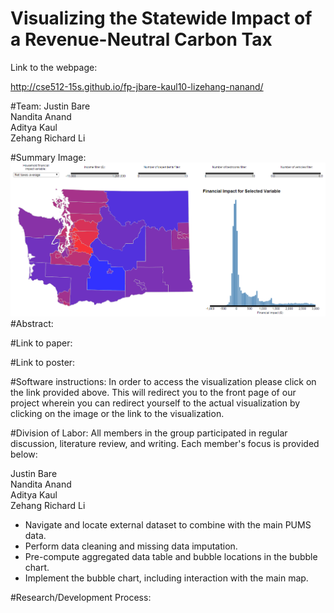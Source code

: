 # Visualizing the Statewide Impact of a Revenue-Neutral Carbon Tax

Link to the webpage:

http://cse512-15s.github.io/fp-jbare-kaul10-lizehang-nanand/

#Team: 
Justin Bare <br>
Nandita Anand <br>
Aditya Kaul <br>
Zehang Richard Li

#Summary Image:
![Overview](summary.png)
#Abstract:

#Link to paper:

#Link to poster:

#Software instructions:
In order to access the visualization please click on the link provided above. This will redirect you to the front page of our project wherein you can redirect yourself to the actual visualization by clicking on the image or the link to the visualization.

#Division of Labor:
All members in the group participated in regular discussion, literature review, and writing. Each member's focus is provided below:

Justin Bare <br>
Nandita Anand <br>
Aditya Kaul <br>
Zehang Richard Li
 + Navigate and locate external dataset to combine with the main PUMS data.
 + Perform data cleaning and missing data imputation.
 + Pre-compute aggregated data table and bubble locations in the bubble chart.
 + Implement the bubble chart, including interaction with the main map.

#Research/Development Process:
